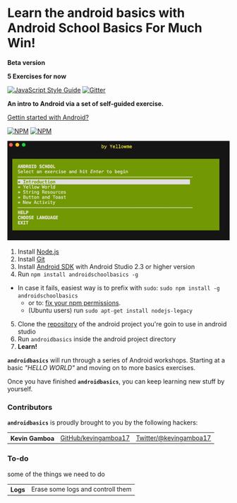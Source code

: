 # Learn the android basics with **Android School Basics** For Much Win!

**Beta version**

**5 Exercises for now**

[![JavaScript Style Guide](https://img.shields.io/badge/code_style-standard-brightgreen.svg)](https://standardjs.com)
[![Gitter](https://badges.gitter.im/Join%20Chat.svg)](https://gitter.im/androidschoolbasics/Lobby)


**An intro to Android via a set of self-guided exercise.**


[Gettin started with Android?](https://developer.android.com/training/index.html)

[![NPM](https://nodei.co/npm/androidschoolbasics.png?downloads=true&downloadRank=true&stars=true)](https://nodei.co/npm/androidschoolbasics/)
[![NPM](https://nodei.co/npm-dl/androidschoolbasics.png?months=3)](https://nodei.co/npm/androidschoolbasics/)

![Screenshot of program](./Screenshot.png)

  1. Install [Node.js](http://nodejs.org/)
  2. Install [Git](https://git-scm.com/)
  3. Install [Android SDK](https://developer.android.com/studio/index.html?hl=es-419) with Android Studio 2.3 or higher version
  4. Run `npm install androidschoolbasics -g`
  * In case it fails, easiest way is to prefix with `sudo`:
        `sudo npm install -g androidschoolbasics` 
    - or to:
     [fix your npm permissions](https://docs.npmjs.com/getting-started/fixing-npm-permissions).
    * (Ubuntu users) run `sudo apt-get install nodejs-legacy`
  5. Clone the [repository](https://github.com/yellowme/androidschool) of the android project you're goin to use in android studio
  6. Run `androidbasics` inside the android project directory
  7. **Learn!**

<b><code>androidbasics</code></b> will run through a series of Android workshops. Starting at a basic *"HELLO WORLD"* and moving on to more basics exercises.

Once you have finished <b><code>androidbasics</code></b>, you can keep learning new stuff by yourself.

### Contributors

<b><code>androidbasics</code></b> is proudly brought to you by the following hackers:

<table><tbody>
<tr><th align="left">Kevin Gamboa</th><td><a href="https://github.com/kevingamboa17">GitHub/kevingamboa17</a></td><td><a href="http://twitter.com/kevingamboa17">Twitter/@kevingamboa17</a></td></tr>

</tbody></table>


### To-do

some of the things we need to do

<table><tbody>

<tr>
<th align="left">Logs</th>
<td><a>Erase some logs and controll them</a></td>

</tbody></table>
